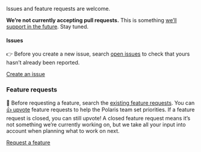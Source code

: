 Issues and feature requests are welcome.

**We’re not currently accepting pull requests.** This is something [we’ll support in the future](https://polaris.shopify.com/whats-new/roadmap#section-making-polaris-react-truly-open-source). Stay tuned.

#### Issues

👉 Before you create a new issue, search [open issues](https://github.com/Shopify/polaris/issues) to check that yours hasn’t already been reported.

[Create an issue](/issues/new?template=ISSUE.md)

### Feature requests

🌟 Before requesting a feature, search the [existing feature requests](https://github.com/Shopify/polaris/issues?utf8=%E2%9C%93&q=is%3Aissue+label%3A%22feature+request%22+sort%3Areactions-%2B1-desc). You can [:+1: upvote](https://help.github.com/articles/about-conversations-on-github/) feature requests to help the Polaris team set priorities. If a feature request is closed, you can still upvote! A closed feature request means it’s not something we’re currently working on, but we take all your input into account when planning what to work on next.

[Request a feature](/issues/new?template=FEATURE_REQUEST.md)

